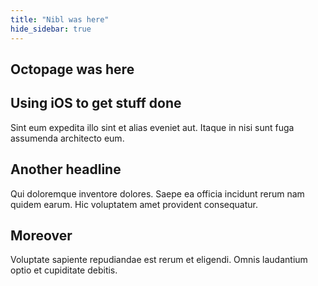 ```yaml
---
title: "Nibl was here"
hide_sidebar: true
---
```


## Octopage was here

## Using iOS to get stuff done 
Sint eum expedita illo sint et alias eveniet aut. Itaque in nisi sunt fuga assumenda architecto eum.

## Another headline
Qui doloremque inventore dolores. Saepe ea officia incidunt rerum nam quidem earum. Hic voluptatem amet provident consequatur.

## Moreover 
Voluptate sapiente repudiandae est rerum et eligendi. Omnis laudantium optio et cupiditate debitis.




